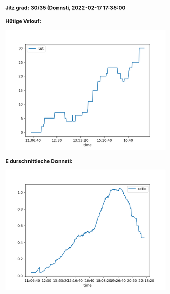 ### Jitz grad: 30/35 (Donnsti, 2022-02-17 17:35:00

### Hütige Vrlouf:
![Graph](Today.png)

### E durschnittleche Donnsti:
![Graph](Donnsti.png)